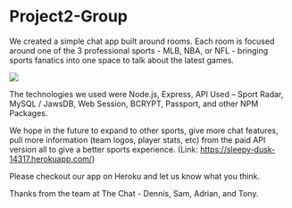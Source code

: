 # Project2-Group

We created a simple chat app built around rooms. Each room is focused around one of the 3 professional sports - MLB, NBA, or NFL - bringing sports fanatics into one space to talk about the latest games.

![](sport_chat_example_min.gif)


The technologies we used were 
Node.js,
Express,
API Used – Sport Radar,
MySQL / JawsDB,
Web Session,
BCRYPT,
Passport,
and other NPM Packages.


We hope in the future to expand to other sports, give more chat features, pull more information (team logos, player stats, etc) from the paid API version all to give a better sports experience. (Link: https://sleepy-dusk-14317.herokuapp.com/)

Please checkout our app on Heroku and let us know what you think.

Thanks from the team at The Chat - Dennis, Sam, Adrian, and Tony.
